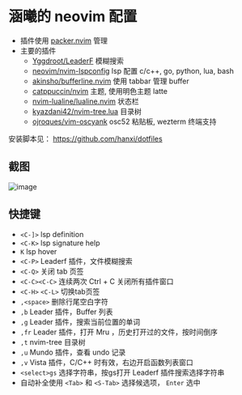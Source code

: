 # 涵曦的 neovim 配置

- 插件使用 [packer.nvim](https://github.com/wbthomason/packer.nvim) 管理
- 主要的插件
	- [Yggdroot/LeaderF](https://github.com/Yggdroot/LeaderF) 模糊搜索
	- [neovim/nvim-lspconfig](https://github.com/neovim/nvim-lspconfig) lsp 配置 c/c++, go, python, lua, bash
	- [akinsho/bufferline.nvim](https://github.com/akinsho/bufferline.nvim) 使用 tabbar 管理 buffer
	- [catppuccin/nvim](https://github.com/catppuccin/nvim) 主题, 使用明色主题 latte
	- [nvim-lualine/lualine.nvim](https://github.com/nvim-lualine/lualine.nvim) 状态栏
	- [kyazdani42/nvim-tree.lua](https://github.com/kyazdani42/nvim-tree.lua) 目录树
	- [ojroques/vim-oscyank](https://github.com/ojroques/vim-oscyank) osc52 粘贴板, wezterm 终端支持

安装脚本见： <https://github.com/hanxi/dotfiles>

## 截图

![image](https://user-images.githubusercontent.com/1185757/200134517-2ace1e9d-c82e-445d-a616-ee4439783ee0.png)

## 快捷键

- `<C-]>` lsp definition
- `<C-K>` lsp signature help
- `K` lsp hover
- `<C-P>` Leaderf 插件，文件模糊搜索
- `<C-Q>` 关闭 tab 页签
- `<C-C><C-C>` 连续两次 Ctrl + C 关闭所有插件窗口
- `<C-H>` `<C-L>` 切换tab页签
- `,<space>` 删除行尾空白字符
- `,b` Leader 插件，Buffer 列表
- `,g` Leader 插件，搜索当前位置的单词
- `,fr` Leader 插件，打开 Mru ，历史打开过的文件，按时间倒序
- `,t` nvim-tree 目录树
- `,u` Mundo 插件，查看 undo 记录
- `,v` Vista 插件，C/C++ 时有效，右边开启函数列表窗口
- `<select>gs` 选择字符串，按gs打开 Leaderf 插件搜索选择字符串
- 自动补全使用 `<Tab>` 和 `<S-Tab>` 选择候选项， `Enter` 选中

